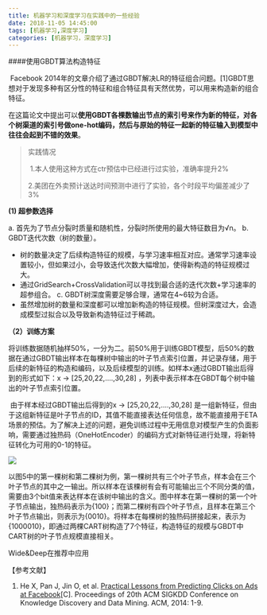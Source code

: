 ```yaml
---
title: 机器学习和深度学习在实践中的一些经验
date: 2018-11-05 14:45:00
tags: [机器学习,深度学习]
categories: [机器学习，深度学习]
---
```




####使用GBDT算法构造特征

​	Facebook 2014年的文章介绍了通过GBDT解决LR的特征组合问题。[1]GBDT思想对于发现多种有区分性的特征和组合特征具有天然优势，可以用来构造新的组合特征。

​	在这篇论文中提出可以**使用GBDT各棵数输出节点的索引号来作为新的特征，对各个树渠道的索引号做one-hot编码，然后与原始的特征一起新的特征输入到模型中往往会起到不错的效果**。

> 实践情况
>
> ​	1.本人使用这种方式在ctr预估中已经进行过实验，准确率提升2%
>
> ​	2.美团在外卖预计送达时间预测中进行了实验，各个时段平均偏差减少了3%

**(1) 超参数选择**

a. 首先为了节点分裂时质量和随机性，分裂时所使用的最大特征数目为√n。
b. GBDT迭代次数（树的数量）。

- 树的数量决定了后续构造特征的规模，与学习速率相互对应。通常学习速率设置较小，但如果过小，会导致迭代次数大幅增加，使得新构造的特征规模过大。
- 通过GridSearch+CrossValidation可以寻找到最合适的迭代次数+学习速率的超参组合。
  c. GBDT树深度需要足够合理，通常在4~6较为合适。
- 虽然增加树的数量和深度都可以增加新构造的特征规模。但树深度过大，会造成模型过拟合以及导致新构造特征过于稀疏。

**（2）训练方案**

​	将训练数据随机抽样50%，一分为二。前50%用于训练GBDT模型，后50%的数据在通过GBDT输出样本在每棵树中输出的叶子节点索引位置，并记录存储，用于后续的新特征的构造和编码，以及后续模型的训练。如样本x通过GBDT输出后得到的形式如下：x → [25,20,22,....,30,28] ，列表中表示样本在GBDT每个树中输出的叶子节点索引位置。

​	由于样本经过GBDT输出后得到的x → [25,20,22,....,30,28] 是一组新特征，但由于这组新特征是叶子节点的ID，其值不能直接表达任何信息，故不能直接用于ETA场景的预估。为了解决上述的问题，避免训练过程中无用信息对模型产生的负面影响，需要通过独热码（OneHotEncoder）的编码方式对新特征进行处理，将新特征转化为可用的0-1的特征。

![](https://github.com/AnchoretY/images/blob/master/blog/GBDT%20构造新特征.png?raw=true)

​	以图5中的第一棵树和第二棵树为例，第一棵树共有三个叶子节点，样本会在三个叶子节点的其中之一输出。所以样本在该棵树有会有可能输出三个不同分类的值，需要由3个bit值来表达样本在该树中输出的含义。图中样本在第一棵树的第一个叶子节点输出，独热码表示为{100}；而第二棵树有四个叶子节点，且样本在第三个叶子节点输出，则表示为{0010}。将样本在每棵树的独热码拼接起来，表示为{1000010}，即通过两棵CART树构造了7个特征，构造特征的规模与GBDT中CART树的叶子节点规模直接相关。



Wide&Deep在推荐中应用

【参考文献】

1. He X, Pan J, Jin O, et al. [Practical Lessons from Predicting Clicks on Ads at Facebook](https://research.fb.com/publications/practical-lessons-from-predicting-clicks-on-ads-at-facebook/)[C]. Proceedings of 20th ACM SIGKDD Conference on Knowledge Discovery and Data Mining. ACM, 2014: 1-9.





